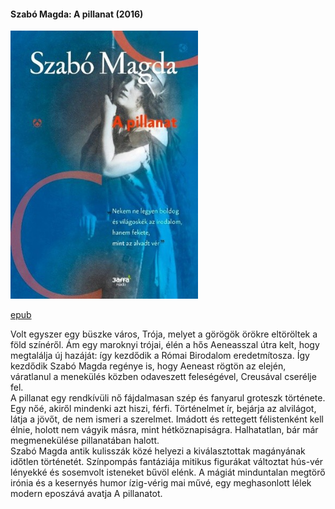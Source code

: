 #### <a name="id_1336">Szabó Magda: A pillanat (2016)</a>
<img src="https://github.com/BercziSandor/calibre_lib/raw/main/Szabo%20Magda/A%20pillanat%20%281336%29/cover.jpg" alt="cover" width="300"/>

[epub](https://github.com/BercziSandor/calibre_lib/raw/main/Szabo%20Magda/A%20pillanat%20%281336%29/A%20pillanat%20-%20Szabo%20Magda.epub)
<div>
<p>Volt ​egyszer egy büszke város, Trója, melyet a görögök örökre eltöröltek a föld színéről. Ám egy maroknyi trójai, élén a hős Aeneasszal útra kelt, hogy megtalálja új hazáját: így kezdődik a Római Birodalom eredetmítosza. Így kezdődik Szabó Magda regénye is, hogy Aeneast rögtön az elején, váratlanul a menekülés közben odaveszett feleségével, Creusával cserélje fel.<br>A pillanat egy rendkívüli nő fájdalmasan szép és fanyarul groteszk története. Egy nőé, akiről mindenki azt hiszi, férfi. Történelmet ír, bejárja az alvilágot, látja a jövőt, de nem ismeri a szerelmet. Imádott és rettegett félistenként kell élnie, holott nem vágyik másra, mint hétköznapiságra. Halhatatlan, bár már megmenekülése pillanatában halott.<br>Szabó Magda antik kulisszák közé helyezi a kiválasztottak magányának időtlen történetét. Színpompás fantáziája mitikus figurákat változtat hús-vér lényekké és sosemvolt isteneket bűvöl elénk. A mágiát minduntalan megtörő irónia és a kesernyés humor ízig-vérig mai művé, egy meghasonlott lélek modern eposzává avatja A pillanatot.</p></div>


